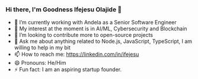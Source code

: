 ### Hi there, I'm Goodness Ifejesu Olajide 👋

- 🔭 I’m currently working with Andela as a Senior Software Engineer
- 🌱 My interest at the moment is in AI/ML, Cybersecurity and Blockchain
- 👯 I’m looking to contribute more to open-source projects
- 💬 Ask me about anything related to Node.js, JavaScript, TypeScript, I am willing to help in my bit
- 📫 How to reach me: https://linkedin.com/in/ifejesu
- 😄 Pronouns: He/Him
- ⚡ Fun fact: I am an aspiring startup founder.
